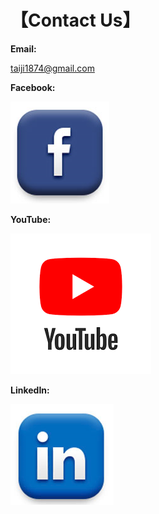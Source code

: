 # 【Contact Us】

**Email:** 

<a href="mailto://taiji1874@gmail.com">taiji1874@gmail.com</a>

**Facebook:** 

<a href="https://www.facebook.com/taiji74" target="_blank"><img src="_static/images/facebook.PNG" alt="facebook"></a> 

**YouTube:** 

<a href="https://www.youtube.com/@taiji74" target="_blank"><img src="_static/images/youtube.png" alt="youtube"></a>

**LinkedIn:** 

<a href="https://www.linkedin.com/company/taiji" target="_blank"><img src="_static/images/linkedin.PNG" alt="LinkedIn"></a>
